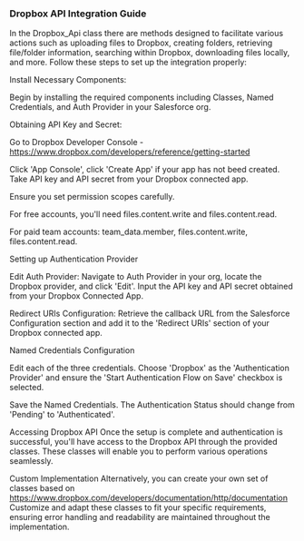 ### Dropbox API Integration Guide

In the Dropbox_Api class there are methods designed to facilitate various actions such as uploading files to Dropbox, creating folders, retrieving file/folder information, searching within Dropbox, downloading files locally, and more. Follow these steps to set up the integration properly:

Install Necessary Components: 

Begin by installing the required components including Classes, Named Credentials, and Auth Provider in your Salesforce org.

Obtaining API Key and Secret: 

Go to Dropbox Developer Console - https://www.dropbox.com/developers/reference/getting-started

Click 'App Console', click 'Create App' if your app has not beed created. Take API key and API secret from your Dropbox connected app.

Ensure you set permission scopes carefully. 

For free accounts, you'll need files.content.write and files.content.read.

For paid team accounts: team_data.member, files.content.write, files.content.read.


Setting up Authentication Provider

Edit Auth Provider: Navigate to Auth Provider in your org, locate the Dropbox provider, and click 'Edit'. Input the API key and API secret obtained from your Dropbox Connected App.

Redirect URIs Configuration: Retrieve the callback URL from the Salesforce Configuration section and add it to the 'Redirect URIs' section of your Dropbox connected app.

Named Credentials Configuration

Edit each of the three credentials. Choose 'Dropbox' as the 'Authentication Provider' and ensure the 'Start Authentication Flow on Save' checkbox is selected.

Save the Named Credentials. The Authentication Status should change from 'Pending' to 'Authenticated'.

Accessing Dropbox API
Once the setup is complete and authentication is successful, you'll have access to the Dropbox API through the provided classes. These classes will enable you to perform various operations seamlessly.

Custom Implementation
Alternatively, you can create your own set of classes based on https://www.dropbox.com/developers/documentation/http/documentation
Customize and adapt these classes to fit your specific requirements, ensuring error handling and readability are maintained throughout the implementation.


